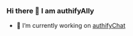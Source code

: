 ### Hi there 👋 I am authifyAlly



- 🔭 I’m currently working on [authifyChat](https://authifyweb.github.io/authifyChat/)


<!--
**authifyAlly/authifyAlly** is a ✨ _special_ ✨ repository because its `README.md` (this file) appears on your GitHub profile.




Here are some ideas to get you started:


- 🌱 I’m currently learning ...
- 👯 I’m looking to collaborate on ...
- 🤔 I’m looking for help with ...
- 💬 Ask me about ...
- 📫 How to reach me: ...
- 😄 Pronouns: ...
- ⚡ Fun fact: ...
-->
